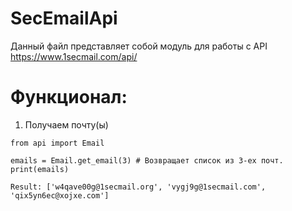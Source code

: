# SecEmailApi

Данный файл представляет собой модуль для работы c API https://www.1secmail.com/api/

# Функционал:
  
1. Получаем почту(ы)
```
from api import Email

emails = Email.get_email(3) # Возвращает список из 3-ех почт.
print(emails)

Result: ['w4qave00g@1secmail.org', 'vygj9g@1secmail.com', 'qix5yn6ec@xojxe.com']
```
